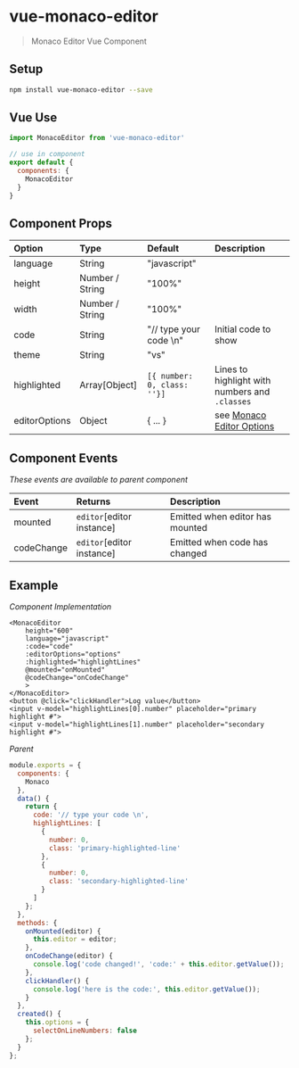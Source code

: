 # vue-monaco-editor

> Monaco Editor Vue Component

## Setup

``` bash
npm install vue-monaco-editor --save
```

## Vue Use

```js
import MonacoEditor from 'vue-monaco-editor'

// use in component
export default {
  components: {
    MonacoEditor
  }
}
```

## Component Props

| Option        | Type          | Default | Description
|:-------------|:-------------|:-------|:-------|
| language      | String        | "javascript" | |
| height        | Number / String | "100%" ||
| width | Number / String | "100%" ||
| code | String | "// type your code \n" | Initial code to show |
| theme | String | "vs" | |
| highlighted | Array[Object] | `[{ number: 0, class: ''}]` | Lines to highlight with numbers and `.classes` |
| editorOptions | Object | { ... } | see [Monaco Editor Options](https://microsoft.github.io/monaco-editor/api/interfaces/monaco.editor.ieditorconstructionoptions.html) |

## Component Events

*These events are available to parent component*

| Event        | Returns          | Description
|:-------------|:-------------|:-------|
|mounted|`editor`[editor instance]|Emitted when editor has mounted| 
|codeChange|`editor`[editor instance]|Emitted when code has changed|

## Example

*Component Implementation*
```vue
<MonacoEditor
    height="600"
    language="javascript"
    :code="code"
    :editorOptions="options"
    :highlighted="highlightLines"
    @mounted="onMounted"
    @codeChange="onCodeChange"
    >
</MonacoEditor>
<button @click="clickHandler">Log value</button>
<input v-model="highlightLines[0].number" placeholder="primary highlight #">
<input v-model="highlightLines[1].number" placeholder="secondary highlight #">
```

*Parent*
```js
module.exports = {
  components: {
    Monaco
  },
  data() {
    return {
      code: '// type your code \n',
      highlightLines: [
        {
          number: 0,
          class: 'primary-highlighted-line'
        },
        {
          number: 0,
          class: 'secondary-highlighted-line'
        }
      ]
    };
  },
  methods: {
    onMounted(editor) {
      this.editor = editor;
    },
    onCodeChange(editor) {
      console.log('code changed!', 'code:' + this.editor.getValue());
    },
    clickHandler() {
      console.log('here is the code:', this.editor.getValue());
    }
  },
  created() {
    this.options = {
      selectOnLineNumbers: false
    };
  }
};
```
